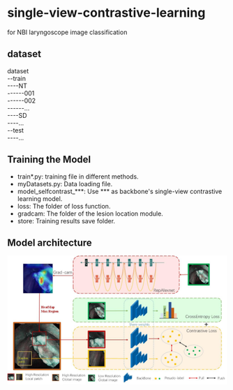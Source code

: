 # single-view-contrastive-learning
for NBI laryngoscope image classification
## dataset
dataset<br>
--train<br>
----NT<br>
------001<br>
------002<br>
------...<br>
----SD<br>
----...<br>
--test<br>
----...<br>
## Training the Model
* train*.py: training file in different methods.<br>
* myDatasets.py: Data loading file.<br>
* model_selfcontrast_***: Use *** as backbone's single-view contrastive learning model.<br>
* loss: The folder of loss function.<br>
* gradcam: The folder of the lesion location module.<br>
* store: Training results save folder.<br>
## Model architecture
![Model architecture](https://raw.githubusercontent.com/hans-bbt/single-view-contrastive-learning/master/self_contrast_overall.jpg)
